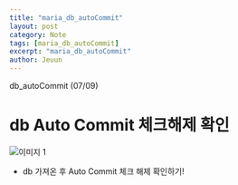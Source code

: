 ```yaml
---
title: "maria_db_autoCommit"
layout: post
category: Note
tags: [maria_db_autoCommit]
excerpt: "maria_db_autoCommit"
author: Jeuun
---
```

db_autoCommit (07/09)

# db Auto Commit 체크해제 확인
![이미지 1](https://user-images.githubusercontent.com/57126028/86999297-3c390080-c1ed-11ea-8010-0fd239af31ab.jpg)

- db 가져온 후 Auto Commit 체크 해제 확인하기!
